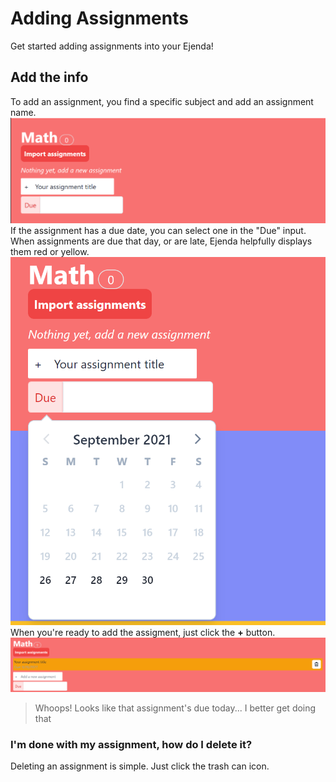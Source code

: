 # Adding Assignments
Get started adding assignments into your Ejenda!

## Add the info
To add an assignment, you find a specific subject and add an assignment name.
![Adding a title](/docs/addingATitle.png)
If the assignment has a due date, you can select one in the "Due" input. When assignments are due that day, or are late, Ejenda helpfully displays them red or yellow.
![Adding a due date](/docs/addingADueDate.png)
When you're ready to add the assigment, just click the **+** button.
![The added assignment](/docs/addedAssignment.png)

> Whoops! Looks like that assignment's due today... I better get doing that
### I'm done with my assignment, how do I delete it?

Deleting an assignment is simple. Just click the trash can icon.
